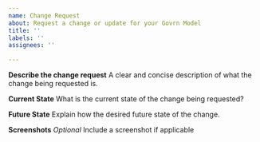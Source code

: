 ```yaml
---
name: Change Request
about: Request a change or update for your Govrn Model
title: ''
labels: ''
assignees: ''

---
```


**Describe the change request**
A clear and concise description of what the change being requested is.

**Current State**
What is the current state of the change being requested?

**Future State**
Explain how the desired future state of the change.

**Screenshots**
*Optional* Include a screenshot if applicable
